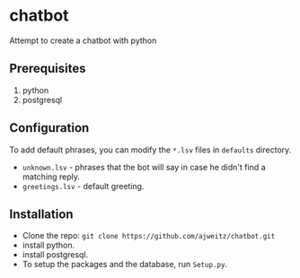 # chatbot
Attempt to create a chatbot with python

## Prerequisites
1.  python
2.  postgresql

## Configuration
To add default phrases, you can modify the `*.lsv` files in `defaults` directory.
- `unknown.lsv` - phrases that the bot will say in case he didn't find a matching reply.
- `greetings.lsv` - default greeting.

## Installation
- Clone the repo:
	`git clone https://github.com/ajweitz/chatbot.git`
- install python.
- install postgresql.
- To setup the packages and the database, run `Setup.py`.